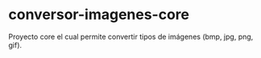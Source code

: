 # conversor-imagenes-core
Proyecto core el cual permite convertir tipos de imágenes (bmp, jpg, png, gif).
